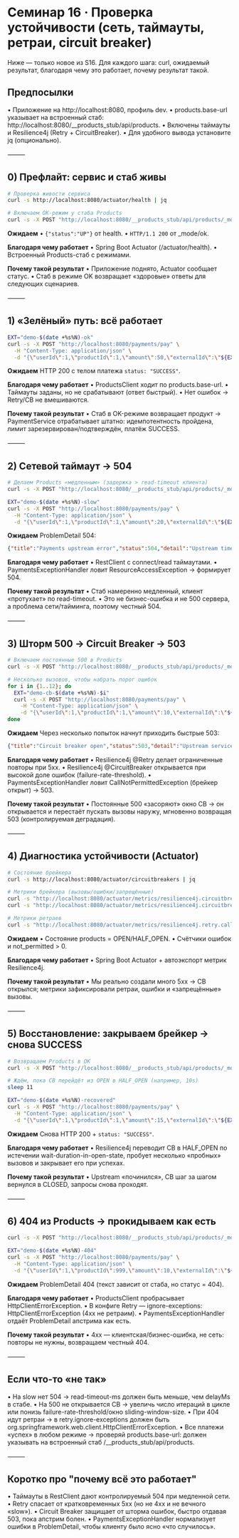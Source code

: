 # Семинар 16 · Проверка устойчивости (сеть, таймауты, ретраи, circuit breaker)

Ниже — только новое из S16. Для каждого шага: curl, ожидаемый результат, благодаря чему это работает, почему результат такой.

## Предпосылки
• Приложение на http://localhost:8080, профиль dev.
• products.base-url указывает на встроенный стаб: http://localhost:8080/__products_stub/api/products.
• Включены таймауты и Resilience4j (Retry + CircuitBreaker).
• Для удобного вывода установите jq (опционально).

⸻

## 0) Префлайт: сервис и стаб живы

```bash
# Проверка живости сервиса
curl -s http://localhost:8080/actuator/health | jq

# Включаем OK-режим у стаба Products
curl -s -X POST "http://localhost:8080/__products_stub/api/products/_mode/ok" -i
```

**Ожидаем**
• `{"status":"UP"}` от health.
• `HTTP/1.1 200` от _mode/ok.

**Благодаря чему работает**
• Spring Boot Actuator (/actuator/health).
• Встроенный Products-стаб с режимами.

**Почему такой результат**
• Приложение поднято, Actuator сообщает статус.
• Стаб в режиме OK возвращает «здоровые» ответы для следующих сценариев.

⸻

## 1) «Зелёный» путь: всё работает

```bash
EXT="demo-$(date +%s%N)-ok"
curl -s -X POST "http://localhost:8080/payments/pay" \
  -H "Content-Type: application/json" \
  -d "{\"userId\":1,\"productId\":1,\"amount\":50,\"externalId\":\"${EXT}\"}" | jq
```

**Ожидаем**
HTTP 200 с телом платежа `status: "SUCCESS"`.

**Благодаря чему работает**
• ProductsClient ходит по products.base-url.
• Таймауты заданы, но не срабатывают (ответ быстрый).
• Нет ошибок → Retry/CB не вмешиваются.

**Почему такой результат**
• Стаб в OK-режиме возвращает продукт → PaymentService отрабатывает штатно: идемпотентность пройдена, лимит зарезервирован/подтверждён, платёж SUCCESS.

⸻

## 2) Сетевой таймаут → 504

```bash
# Делаем Products «медленным» (задержка > read-timeout клиента)
curl -s -X POST "http://localhost:8080/__products_stub/api/products/_mode/slow?delayMs=10000"

EXT="demo-$(date +%s%N)-slow"
curl -s -X POST "http://localhost:8080/payments/pay" \
  -H "Content-Type: application/json" \
  -d "{\"userId\":1,\"productId\":1,\"amount\":20,\"externalId\":\"${EXT}\"}" | jq
```

**Ожидаем**
ProblemDetail 504:

```json
{"title":"Payments upstream error","status":504,"detail":"Upstream timeout or network error"}
```

**Благодаря чему работает**
• RestClient с connect/read таймаутами.
• PaymentsExceptionHandler ловит ResourceAccessException → формирует 504.

**Почему такой результат**
• Стаб намеренно медленный, клиент «протухает» по read-timeout.
• Это не бизнес-ошибка и не 500 сервера, а проблема сети/тайминга, поэтому честный 504.

⸻

## 3) Шторм 500 → Circuit Breaker → 503

```bash
# Включаем постоянные 500 в Products
curl -s -X POST "http://localhost:8080/__products_stub/api/products/_mode/500"

# Несколько вызовов, чтобы набрать порог ошибок
for i in {1..12}; do
  EXT="demo-cb-$(date +%s%N)-$i"
  curl -s -X POST "http://localhost:8080/payments/pay" \
    -H "Content-Type: application/json" \
    -d "{\"userId\":1,\"productId\":1,\"amount\":10,\"externalId\":\"${EXT}\"}" | jq
done
```

**Ожидаем**
Через несколько попыток начнут приходить быстрые 503:

```json
{"title":"Circuit breaker open","status":503,"detail":"Upstream service temporarily unavailable"}
```

**Благодаря чему работает**
• Resilience4j @Retry делает ограниченные повторы при 5xx.
• Resilience4j @CircuitBreaker открывается при высокой доле ошибок (failure-rate-threshold).
• PaymentsExceptionHandler ловит CallNotPermittedException (брейкер открыт) → 503.

**Почему такой результат**
• Постоянные 500 «засоряют» окно CB → он открывается и перестаёт пускать вызовы наружу, мгновенно возвращая 503 (контролируемая деградация).

⸻

## 4) Диагностика устойчивости (Actuator)

```bash
# Состояние брейкера
curl -s http://localhost:8080/actuator/circuitbreakers | jq

# Метрики брейкера (вызовы/ошибки/запрещённые)
curl -s "http://localhost:8080/actuator/metrics/resilience4j.circuitbreaker.calls?tag=name:products" | jq
curl -s "http://localhost:8080/actuator/metrics/resilience4j.circuitbreaker.calls?tag=name:products&tag=state:not_permitted" | jq

# Метрики ретраев
curl -s "http://localhost:8080/actuator/metrics/resilience4j.retry.calls?tag=name:products" | jq
```

**Ожидаем**
• Состояние products = OPEN/HALF_OPEN.
• Счётчики ошибок и not_permitted > 0.

**Благодаря чему работает**
• Spring Boot Actuator + автоэкспорт метрик Resilience4j.

**Почему такой результат**
• Мы реально создали много 5xx → CB открылся; метрики зафиксировали ретраи, ошибки и «запрещённые» вызовы.

⸻

## 5) Восстановление: закрываем брейкер → снова SUCCESS

```bash
# Возвращаем Products в OK
curl -s -X POST "http://localhost:8080/__products_stub/api/products/_mode/ok"

# Ждём, пока CB перейдёт из OPEN в HALF_OPEN (например, 10s)
sleep 11

EXT="demo-$(date +%s%N)-recovered"
curl -s -X POST "http://localhost:8080/payments/pay" \
  -H "Content-Type: application/json" \
  -d "{\"userId\":1,\"productId\":1,\"amount\":15,\"externalId\":\"${EXT}\"}" | jq
```

**Ожидаем**
Снова HTTP 200 + `status: "SUCCESS"`.

**Благодаря чему работает**
• Resilience4j переводит CB в HALF_OPEN по истечении wait-duration-in-open-state, пробует несколько «пробных» вызовов и закрывает его при успехах.

**Почему такой результат**
• Upstream «починился», CB шаг за шагом вернулся в CLOSED, запросы снова проходят.

⸻

## 6) 404 из Products → прокидываем как есть

```bash
curl -s -X POST "http://localhost:8080/__products_stub/api/products/_mode/404"

EXT="demo-$(date +%s%N)-404"
curl -s -X POST "http://localhost:8080/payments/pay" \
  -H "Content-Type: application/json" \
  -d "{\"userId\":1,\"productId\":999,\"amount\":10,\"externalId\":\"${EXT}\"}" | jq
```

**Ожидаем**
ProblemDetail 404 (текст зависит от стаба, но статус = 404).

**Благодаря чему работает**
• ProductsClient пробрасывает HttpClientErrorException.
• В конфиге Retry — ignore-exceptions: HttpClientErrorException (4xx не ретраим).
• PaymentsExceptionHandler отдаёт ProblemDetail апстрима как есть.

**Почему такой результат**
• 4xx — клиентская/бизнес-ошибка, не сеть: повторы не нужны, возвращаем честный 404.

⸻

## Если что-то «не так»
• На slow нет 504 → read-timeout-ms должен быть меньше, чем delayMs в стабе.
• На 500 не открывается CB → увеличь число итераций в цикле или понизь failure-rate-threshold/окно sliding-window-size.
• При 404 идут ретраи → в retry.ignore-exceptions должен быть org.springframework.web.client.HttpClientErrorException.
• Все платежи «успех» в любом режиме → проверяй products.base-url: должен указывать на встроенный стаб /__products_stub/api/products.

⸻

## Коротко про "почему всё это работает"
• Таймауты в RestClient дают контролируемый 504 при медленной сети.
• Retry спасает от кратковременных 5xx (но не 4xx и не вечного «slow»).
• Circuit Breaker защищает от шторма ошибок, быстро отдавая 503, пока апстрим болен.
• PaymentsExceptionHandler нормализует ошибки в ProblemDetail, чтобы клиенту было ясно «что случилось».
